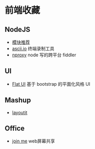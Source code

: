 # 前端收藏

## NodeJS

- [模块推荐](https://github.com/joyent/node/wiki/modules)
- [ascii.io](http://ascii.io/) 终端录制工具
- [nproxy](https://github.com/goddyZhao/nproxy) node 写的跨平台 fiddler

## UI

- [Flat UI](http://designmodo.github.com/Flat-UI/) 基于 bootstrap 的平面化风格 UI

## Mashup

- [layoutit](http://www.layoutit.com/)

## Office

- [join me](https://join.me/) web屏幕共享
